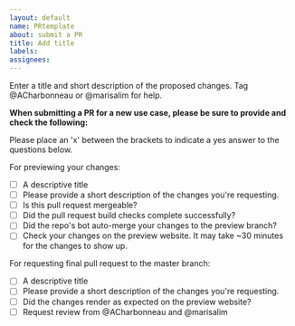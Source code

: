 ```yaml
---
layout: default
name: PRtemplate
about: submit a PR
title: Add title
labels:
assignees:
---
```


Enter a title and short description of the proposed changes. Tag @ACharbonneau or @marisalim for help.

**When submitting a PR for a new use case, please be sure to provide and check the following:**

Please place an 'x' between the brackets to indicate a yes answer to the questions below.

For previewing your changes:
- [ ] A descriptive title
- [ ] Please provide a short description of the changes you're requesting.
- [ ] Is this pull request mergeable?
- [ ] Did the pull request build checks complete successfully?
- [ ] Did the repo's bot auto-merge your changes to the preview branch?
- [ ] Check your changes on the preview website. It may take ~30 minutes for the changes to show up.

For requesting final pull request to the master branch:
- [ ] A descriptive title
- [ ] Please provide a short description of the changes you're requesting.
- [ ] Did the changes render as expected on the preview website?
- [ ] Request review from @ACharbonneau and @marisalim
